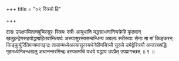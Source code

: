 +++
title = "०९ स्त्रियो हि"

+++

दासः उपक्षपयितानमुचिरसुरः स्त्रियः स्त्रीः आयुधानि यद्धसाधनानिचक्रेहि कृतवान् खलुइन्द्रेणसहयोद्धम्प्रहितबानित्यर्थः अस्यासुरस्यसम्बन्धिन्य अबलाः स्त्रीरूपाः सेनाः मा मां किङ्करन् किङ्कुर्युरितिमन्यमानइन्द्रः तासाम्मध्येअस्यासुरस्यधेनेप्रीणयित्र्यौ सुरूपे उभेद्वेस्त्रियौ अन्तरख्यद्धि गृहमध्येनिदन्धखलु अथानन्तरमिन्द्रः दस्यन्नमचिं यधये यद्धाय उपप्रैत् उपप्रागच्छत् ॥ ९ ॥